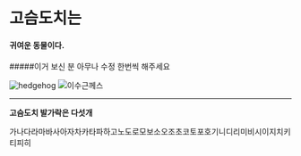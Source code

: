 고슴도치는
=====
#### 귀여운 동물이다.

#####이거 보신 분 아무나 수정 한번씩 해주세요


![hedgehog](http://blogfiles1.naver.net/20140409_267/risa708_13970428677395FQye_JPEG/19.jpg)
![이수근께스](http://t1.daumcdn.net/tvpot/thumb/s363ctOYRRGgpn7jGduRnSg/thumb.png?ts=1514447611)
<hr/>

__고슴도치 발가락은 다섯개__


<ht/>
가나다라마바사아자차카타파하고노도로모보소오조초코토포호기니디리미비시이지치키티피히



